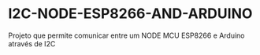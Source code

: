 # I2C-NODE-ESP8266-AND-ARDUINO
Projeto que permite comunicar entre um NODE MCU ESP8266 e Arduino através de I2C
